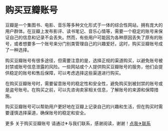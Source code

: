 # 购买豆瓣账号

豆瓣是一个集图书、电影、音乐等多种文化形式于一体的综合性网站，拥有庞大的用户群体。在豆瓣上发布影评、读书笔记、音乐心情等，需要一个稳定的账号来保证自己的信息和记录不会丢失。然而，有些用户可能因为各种原因丢失了原有的账号，或者想要多一个账号来分门别类管理自己的兴趣爱好。这时，购买豆瓣账号成了一种选择。

购买豆瓣账号有很多途径，但需要注意的是，选择正规的渠道购买，以避免账号被封禁或账号信息泄露的风险。一些网站或个人提供购买豆瓣账号的服务，他们会提供稳定的账号和售后保障，可以考虑选择这些渠道进行购买。

在购买豆瓣账号时，需要留意账号的稳定性和安全性，避免购买到被封禁的账号或是盗号账号。在购买之前，可以先咨询卖家相关信息，了解账号的来源和保障措施。

购买豆瓣账号可以帮助用户更好地在豆瓣上记录自己的兴趣和生活，但在购买时需要谨慎选择渠道，确保账号的稳定和安全。

更多 关于购买豆瓣账号 请通过✈与我们联系，感谢阅读，谢谢！[点我✈联系](https://add.k02.cc)